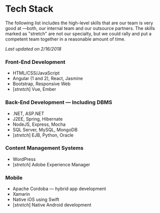 # Tech Stack

The following list includes the high-level skills that are our team is very good at —both, our internal team and our outsource partners. The skills marked as "stretch" are not our specialty, but we could rally and put a competent team together in a reasonable amount of time.

_Last updated on 2/16/2018_

### Front-End Development
* HTML/CSS/JavaScript
* Angular (1 and 2), React, Jasmine
* Bootstrap, Responsive Web
* [_stretch_] Vue, Ember

### Back-End Development — Including DBMS
* .NET, ASP.NET
* J2EE, Spring, Hibernate
* NodeJS, Express, Mocha
* SQL Server, MySQL, MongoDB
* [_stretch_] EJB, Python, Oracle

### Content Management Systems
* WordPress
* [_stretch_] Adobe Experience Manager

### Mobile
* Apache Cordoba — hybrid app development
* Xamarin
* Native iOS using Swift
* [_stretch_] Native Android development 


